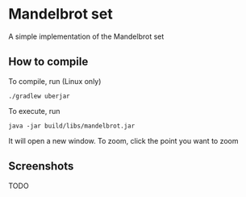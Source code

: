 # Mandelbrot set
A simple implementation of the Mandelbrot set

## How to compile
To compile, run (Linux only)
```shell script
./gradlew uberjar
```

To execute, run
```shell script
java -jar build/libs/mandelbrot.jar
```
It will open a new window. To zoom, click the point you
want to zoom

## Screenshots
TODO
